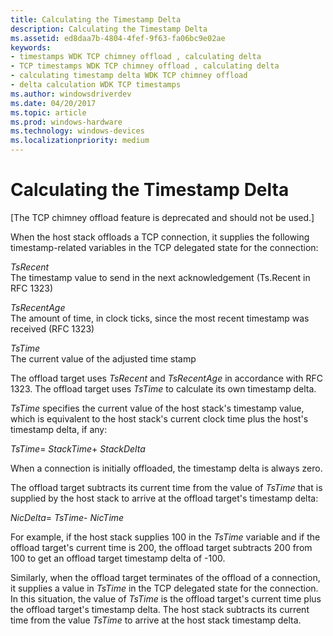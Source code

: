 ```yaml
---
title: Calculating the Timestamp Delta
description: Calculating the Timestamp Delta
ms.assetid: ed8daa7b-4804-4fef-9f63-fa06bc9e02ae
keywords:
- timestamps WDK TCP chimney offload , calculating delta
- TCP timestamps WDK TCP chimney offload , calculating delta
- calculating timestamp delta WDK TCP chimney offload
- delta calculation WDK TCP timestamps
ms.author: windowsdriverdev
ms.date: 04/20/2017
ms.topic: article
ms.prod: windows-hardware
ms.technology: windows-devices
ms.localizationpriority: medium
---
```


# Calculating the Timestamp Delta


\[The TCP chimney offload feature is deprecated and should not be used.\]

When the host stack offloads a TCP connection, it supplies the following timestamp-related variables in the TCP delegated state for the connection:

<a href="" id="tsrecent"></a>*TsRecent*  
The timestamp value to send in the next acknowledgement (Ts.Recent in RFC 1323)

<a href="" id="tsrecentage"></a>*TsRecentAge*  
The amount of time, in clock ticks, since the most recent timestamp was received (RFC 1323)

<a href="" id="tstime"></a>*TsTime*  
The current value of the adjusted time stamp

The offload target uses *TsRecent* and *TsRecentAge* in accordance with RFC 1323. The offload target uses *TsTime* to calculate its own timestamp delta.

*TsTime* specifies the current value of the host stack's timestamp value, which is equivalent to the host stack's current clock time plus the host's timestamp delta, if any:

*TsTime*= *StackTime*+ *StackDelta*

When a connection is initially offloaded, the timestamp delta is always zero.

The offload target subtracts its current time from the value of *TsTime* that is supplied by the host stack to arrive at the offload target's timestamp delta:

*NicDelta*= *TsTime*- *NicTime*

For example, if the host stack supplies 100 in the *TsTime* variable and if the offload target's current time is 200, the offload target subtracts 200 from 100 to get an offload target timestamp delta of -100.

Similarly, when the offload target terminates of the offload of a connection, it supplies a value in *TsTime* in the TCP delegated state for the connection. In this situation, the value of *TsTime* is the offload target's current time plus the offload target's timestamp delta. The host stack subtracts its current time from the value *TsTime* to arrive at the host stack timestamp delta.

 

 





